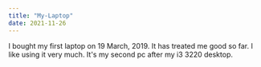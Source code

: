 ```yaml
---
title: "My-Laptop"
date: 2021-11-26
---
```

I bought my first laptop on 19 March, 2019. 
It has treated me good so far.
I like using it very much.
It's my second pc after my i3 3220 desktop.
